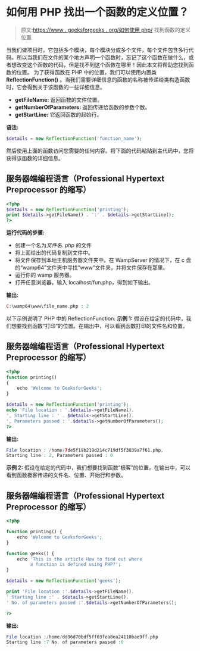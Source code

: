 # 如何用 PHP 找出一个函数的定义位置？

> 原文:[https://www . geeksforgeeks . org/如何使用 php/](https://www.geeksforgeeks.org/how-to-find-out-where-a-function-is-defined-using-php/) 找到函数的定义位置

当我们做项目时，它包括多个模块，每个模块分成多个文件，每个文件包含多行代码。所以当我们在文件的某个地方声明一个函数时，忘记了这个函数在做什么，或者想改变这个函数的代码，但是找不到这个函数在哪里！因此本文将帮助您找到函数的位置。
为了获得函数在 PHP 中的位置，我们可以使用内置类 **ReflectionFunction()** 。当我们需要详细信息的函数的名称被传递给类构造函数时，它会得到关于该函数的一些详细信息。

*   **getFileName:** 返回函数的文件位置。
*   **getNumberOfParameters:** 返回传递给函数的参数个数。
*   **getStartLine:** 它返回函数的起始行。

**语法:**

```php
$details = new ReflectionFunction('function_name');
```

然后使用上面的函数访问您需要的任何内容。将下面的代码粘贴到主代码中，您将获得该函数的详细信息。

## 服务器端编程语言（Professional Hypertext Preprocessor 的缩写）

```php
<?php
$details = new ReflectionFunction('printing');
print $details->getFileName() . ':' . $details->getStartLine();
?>
```

**运行代码的步骤:**

*   创建一个名为*文件名. php* 的文件
*   将上面给出的代码复制到文件中。
*   将文件保存到本地主机服务器文件夹中。在 WampServer 的情况下，在 c 盘的“wamp64”文件夹中寻找“www”文件夹，并将文件保存在那里。
*   运行你的 wamp 服务器。
*   打开任意浏览器，输入 localhost/fun.php，得到如下输出。

**输出:**

```php
C:\wamp64\www\file_name.php : 2 
```

以下示例说明了 PHP 中的 ReflectionFunction:
**示例 1:** 假设在给定的代码中，我们想要找到函数“打印”的位置。在输出中，可以看到函数打印的文件名和位置。

## 服务器端编程语言（Professional Hypertext Preprocessor 的缩写）

```php
<?php
function printing()
{
    echo 'Welcome to GeeksforGeeks';
}

$details = new ReflectionFunction('printing');
echo 'File location : '.$details->getFileName().
', Starting line : ' . $details->getStartLine().
', Parameters passed : '.$details->getNumberOfParameters();
?>
```

**输出:**

```php
File location : /home/7de5f19b219d214c719df5f3839a7f61.php, 
Starting line : 2, Parameters passed : 0
```

**示例 2:** 假设在给定的代码中，我们想要找到函数“极客”的位置。在输出中，可以看到函数极客传递的文件名、位置、开始行和参数。

## 服务器端编程语言（Professional Hypertext Preprocessor 的缩写）

```php
<?php

function printing() {
    echo 'Welcome to GeeksforGeeks';
}

function geeks() {
    echo 'This is the article How to find out where
         a function is defined using PHP?';
}

$details = new ReflectionFunction('geeks');

print 'File location :'.$details->getFileName().
' Starting line :' . $details->getStartLine().
' No. of parameters passed :'.$details->getNumberOfParameters();

?>
```

**输出:**

```php
File location :/home/dd96d70bdf5ff03fea0ea24110bae9ff.php 
Starting line :7 No. of parameters passed :0
```